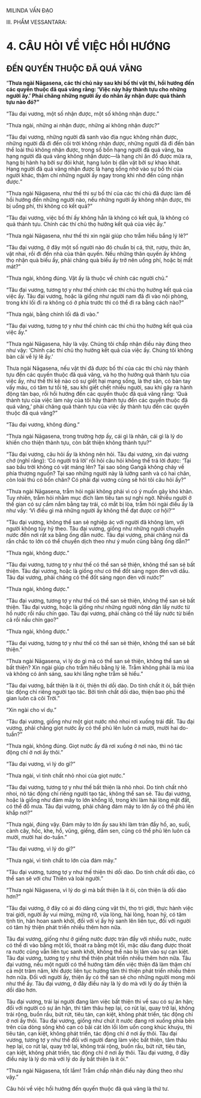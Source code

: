 MILINDA VẤN ĐẠO

III. PHẨM VESSANTARA:

# 4. CÂU HỎI VỀ VIỆC HỒI HƯỚNG

## ĐẾN QUYẾN THUỘC ĐÃ QUÁ VÃNG

“**Thưa ngài Nāgasena, các thí chủ này sau khi bố thí vật thí, hồi hướng đến các quyến thuộc đã quá vãng rằng: ‘Việc này hãy thành tựu cho những người ấy.’ Phải chăng những người ấy do nhân ấy nhận được quả thành tựu nào đó?”**

“Tâu đại vương, một số nhận được, một số không nhận được.”

“Thưa ngài, những ai nhận được, những ai không nhận được?”

“Tâu đại vương, những người đã sanh vào địa ngục không nhận được, những người đã đi đến cõi trời không nhận được, những người đã đi đến bản thể loài thú không nhận được, trong số bốn hạng người đã quá vãng, ba hạng người đã quá vãng không nhận được—là hạng chỉ ăn đồ được mửa ra, hạng bị hành hạ bởi sự đói khát, hạng luôn bị dằn vặt bởi sự khao khát. Hạng người đã quá vãng nhận được là hạng sống nhờ vào sự bố thí của người khác, thậm chí những người ấy ngay trong khi nhớ đến cũng nhận được.”

“Thưa ngài Nāgasena, như thế thì sự bố thí của các thí chủ đã được làm để hồi hướng đến những người nào, nếu những người ấy không nhận được, thì bị uổng phí, thì không có kết quả?”

“Tâu đại vương, việc bố thí ấy không hẳn là không có kết quả, là không có quả thành tựu. Chính các thí chủ thọ hưởng kết quả của việc ấy.”

“Thưa ngài Nāgasena, như thế thì xin ngài giúp cho trẫm hiểu bắng lý lẽ?”

“Tâu đại vương, ở đây một số người nào đó chuẩn bị cá, thịt, rượu, thức ăn, vật nhai, rồi đi đến nhà của thân quyến. Nếu những thân quyến ấy không thọ nhận quà biếu ấy, phải chăng quà biếu ấy trở nên uổng phí, hoặc bị mất mát?”

“Thưa ngài, không đúng. Vật ấy là thuộc về chính các người chủ.”

“Tâu đại vương, tương tợ y như thế chính các thí chủ thọ hưởng kết quả của việc ấy. Tâu đại vương, hoặc là giống như người nam đã đi vào nội phòng, trong khi lối đi ra không có ở phía trước thì có thể đi ra bằng cách nào?”

“Thưa ngài, bằng chính lối đã đi vào.”

“Tâu đại vương, tương tợ y như thế chính các thí chủ thọ hưởng kết quả của việc ấy.”

“Thưa ngài Nāgasena, hãy là vậy. Chúng tôi chấp nhận điều này đúng theo như vậy: ‘Chính các thí chủ thọ hưởng kết quả của việc ấy. Chúng tôi không bàn cãi về lý lẽ ấy.’

Thưa ngài Nāgasena, nếu vật thí đã được bố thí của các thí chủ này thành tựu đến các quyến thuộc đã quá vãng, và họ thọ hưởng quả thành tựu của việc ấy, như thế thì kẻ nào có sự giết hại mạng sống, là thợ săn, có bàn tay vấy máu, có tâm tư tồi tệ, sau khi giết chết nhiều người, sau khi gây ra hành động tàn bạo, rồi hồi hướng đến các quyến thuộc đã quá vãng rằng: ‘Quả thành tựu của việc làm này của tôi hãy thành tựu đến các quyến thuộc đã quá vãng,’ phải chăng quả thành tựu của việc ấy thành tựu đến các quyến thuộc đã quá vãng?”

“Tâu đại vương, không đúng.”

“Thưa ngài Nāgasena, trong trường hợp ấy, cái gì là nhân, cái gì là lý do khiến cho thiện thành tựu, còn bất thiện không thành tựu?”

“Tâu đại vương, câu hỏi ấy là không nên hỏi. Tâu đại vương, xin đại vương chớ (nghĩ rằng): ‘Có người trả lời’ rồi hỏi câu hỏi không thể trả lời được: ‘Tại sao bầu trời không có vật máng lên? Tại sao sông Gaṅgā không chảy về phía thượng nguồn? Tại sao những người này là lưỡng sanh và có hai chân, còn loài thú có bốn chân? Có phải đại vương cũng sẽ hỏi tôi câu hỏi ấy?”

“Thưa ngài Nāgasena, trẫm hỏi ngài không phải vì có ý muốn gây khó khăn. Tuy nhiên, trẫm hỏi nhằm mục đích làm tiêu tan sự nghi ngờ. Nhiều người ở thế gian có sự cầm nắm bằng tay trái, có mắt bị lòa, trẫm hỏi ngài điều ấy là như vầy: ‘Vì điều gì mà những người ấy không thể đạt được cơ hội?’”

“Tâu đại vương, không thể san sẻ nghiệp ác với người đã không làm, với người không tùy hỷ theo. Tâu đại vương, giống như những người chuyển nước đến nơi rất xa bằng ống dẫn nước. Tâu đại vương, phải chăng núi đá rắn chắc to lớn có thể chuyển dịch theo như ý muốn cũng bằng ống dẫn?”

“Thưa ngài, không được.”

“Tâu đại vương, tương tợ y như thế có thể san sẻ thiện, không thể san sẻ bất thiện. Tâu đại vương, hoặc là giống như có thể đốt sáng ngọn đèn với dầu. Tâu đại vương, phải chăng có thể đốt sáng ngọn đèn với nước?”

“Thưa ngài, không được.”

“Tâu đại vương, tương tợ y như thế có thể san sẻ thiện, không thể san sẻ bất thiện. Tâu đại vương, hoặc là giống như những người nông dân lấy nước từ hồ nước rồi nấu chín gạo. Tâu đại vương, phải chăng có thể lấy nước từ biển cả rồi nấu chín gạo?”

“Thưa ngài, không được.”

“Tâu đại vương, tương tợ y như thế có thể san sẻ thiện, không thể san sẻ bất thiện.”

“Thưa ngài Nāgasena, vì lý do gì mà có thể san sẻ thiện, không thể san sẻ bất thiện? Xin ngài giúp cho trẫm hiểu bằng lý lẽ. Trẫm không phải là mù lòa và không có ánh sáng, sau khi lắng nghe trẫm sẽ hiểu.”

“Tâu đại vương, bất thiện là ít ỏi, thiện thì dồi dào. Do tính chất ít ỏi, bất thiện tác động chỉ riêng người tạo tác. Bởi tính chất dồi dào, thiện bao phủ thế gian luôn cả cõi Trời.”

“Xin ngài cho ví dụ.”

“Tâu đại vương, giống như một giọt nước nhỏ nhoi rơi xuống trái đất. Tâu đại vương, phải chăng giọt nước ấy có thể phủ lên luôn cả mười, mười hai do-tuần?”

“Thưa ngài, không đúng. Giọt nước ấy đã rơi xuống ở nơi nào, thì nó tác động chỉ ở nơi ấy thôi.”

“Tâu đại vương, vì lý do gì?”

“Thưa ngài, vì tính chất nhỏ nhoi của giọt nước.”

“Tâu đại vương, tương tợ y như thế bất thiện là nhỏ nhoi. Do tính chất nhỏ nhoi, nó tác động chỉ riêng người tạo tác, không thể san sẻ. Tâu đại vương, hoặc là giống như đám mây to lớn khổng lồ, trong khi làm hài lòng mặt đất, có thể đổ mưa. Tâu đại vương, phải chăng đám mây to lớn ấy có thể phủ lên khắp nơi?”

“Thưa ngài, đúng vậy. Đám mây to lớn ấy sau khi làm tràn đầy hố, ao, suối, cành cây, hốc, khe, hồ, vũng, giếng, đầm sen, cũng có thể phủ lên luôn cả mười, mười hai do-tuần.”

“Tâu đại vương, vì lý do gì?”

“Thưa ngài, vì tính chất to lớn của đám mây.”

“Tâu đại vương, tương tợ y như thế thiện thì dồi dào. Do tính chất dồi dào, có thể san sẽ với chư Thiên và loài người.”

“Thưa ngài Nāgasena, vì lý do gì mà bất thiện là ít ỏi, còn thiện là dồi dào hơn?”

“Tâu đại vương, ở đây có ai đó dâng cúng vật thí, thọ trì giới, thực hành việc trai giới, người ấy vui mừng, mừng rỡ, vừa lòng, hài lòng, hoan hỷ, có tâm tịnh tín, hân hoan sanh khởi, đối với vị ấy hỷ sanh lên liên tục, đối với người có tâm hỷ thiện phát triển nhiều thêm hơn nữa.

Tâu đại vương, giống như ở giếng nước được tràn đầy với nhiều nước, nước có thể đi vào bằng một lối, thoát ra bằng một lối, mặc dầu đang được thoát ra nước cũng vẫn liên tục sanh khởi, không thể nào bị lâm vào sự cạn kiệt. Tâu đại vương, tương tợ y như thế thiện phát triển nhiều thêm hơn nữa. Tâu đại vương, nếu một người có thể hướng tâm đến việc thiện đã làm thậm chí cả một trăm năm, khi được liên tục hướng tâm thì thiện phát triển nhiều thêm hơn nữa. Đối với người ấy, thiện ấy có thể san sẻ cho những người mong mỏi như thế ấy. Tâu đại vương, ở đây điều này là lý do mà với lý do ấy thiện là dồi dào hơn.

Tâu đại vương, trái lại người đang làm việc bất thiện thì về sau có sự ân hận; đối với người có sự ân hận, thì tâm thâu hẹp lại, co rút lại, quay trở lại, không trải rộng, buồn rầu, bứt rứt, tiêu tán, cạn kiệt, không phát triển, tác động chỉ ở nơi ấy thôi. Tâu đại vương, giống như chút ít nước đang rơi xuống phía bên trên của dòng sông khô cạn có bãi cát lớn lồi lõm uốn cong khúc khuỷu, thì tiêu tán, cạn kiệt, không phát triển, tác động chỉ ở nơi ấy thôi. Tâu đại vương, tương tợ y như thế đối với người đang làm việc bất thiện, tâm thâu hẹp lại, co rút lại, quay trở lại, không trải rộng, buồn rầu, bứt rứt, tiêu tán, cạn kiệt, không phát triển, tác động chỉ ở nơi ấy thôi. Tâu đại vương, ở đây điều này là lý do mà với lý do ấy bất thiện là ít ỏi.”

“Thưa ngài Nāgasena, tốt lắm! Trẫm chấp nhận điều này đúng theo như vậy.”

Câu hỏi về việc hồi hướng đến quyến thuộc đã quá vãng là thứ tư.
